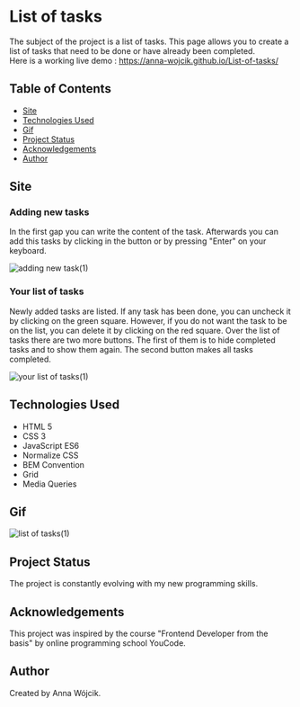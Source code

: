 # List of tasks
The subject of the project is a list of tasks. This page allows you to create a list of tasks that need to be done or have already been completed.<br>Here is a working live demo : https://anna-wojcik.github.io/List-of-tasks/

## Table of Contents
* [Site](#site)
* [Technologies Used](#technologies-used)
* [Gif](#gif)
* [Project Status](#project-status)
* [Acknowledgements](#acknowledgements)
* [Author](#author)

## Site

### Adding new tasks
In the first gap you can write the content of the task. Afterwards you can add this tasks by clicking in the button or by pressing "Enter" on your keyboard.

![adding new task(1)](https://github.com/anna-wojcik/List-of-tasks/assets/139044927/00765f96-6038-4685-947b-6c35094a9530)

### Your list of tasks
Newly added tasks are listed. If any task has been done, you can uncheck it by clicking on the green square. However, if you do not want the task to be on the list, you can delete it by clicking on the red square. Over the list of tasks there are two more buttons. The first of them is to hide completed tasks and to show them again. The second button makes all tasks completed.
 
![your list of tasks(1)](https://github.com/anna-wojcik/List-of-tasks/assets/139044927/47878029-5d49-426c-8b27-4e0d1904358b)

## Technologies Used
- HTML 5
- CSS 3
- JavaScript ES6
- Normalize CSS
- BEM Convention
- Grid
- Media Queries

## Gif
![list of tasks(1)](https://github.com/anna-wojcik/List-of-tasks/assets/139044927/3a6fbedd-8275-4d64-baec-43652d3116cb)

## Project Status
The project is constantly evolving with my new programming skills.

## Acknowledgements
This project was inspired by the course "Frontend Developer from the basis" by online programming school YouCode. 

## Author
Created by Anna Wójcik.

